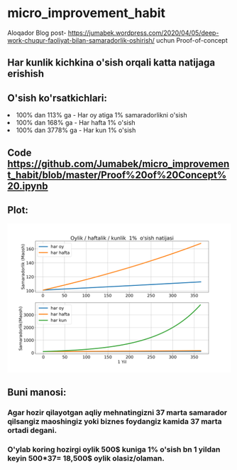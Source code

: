 # micro_improvement_habit

Aloqador Blog post- https://jumabek.wordpress.com/2020/04/05/deep-work-chuqur-faoliyat-bilan-samaradorlik-oshirish/ uchun Proof-of-concept 

## Har kunlik kichkina o'sish orqali katta natijaga erishish

## O'sish ko'rsatkichlari:
<li>
100% dan 113% ga - Har oy atiga 1% samaradorlikni o'sish
</li>
<li>
100% dan 168% ga - Har hafta 1% o'sish </li>
<li>
100% dan 3778% ga - Har kun 1% o'sish </li>

## Code https://github.com/Jumabek/micro_improvement_habit/blob/master/Proof%20of%20Concept%20.ipynb

## Plot:
<img src= 'https://github.com/Jumabek/micro_improvement_habit/blob/master/jahongirga.png' />

## Buni manosi:
### Agar hozir qilayotgan aqliy mehnatingizni 37 marta samarador qilsangiz maoshingiz yoki biznes foydangiz kamida 37 marta ortadi degani.
### O'ylab koring hozirgi oylik 500$ kuniga 1% o'sish bn 1 yildan keyin 500*37= 18,500$ oylik olasiz/olaman.
